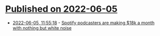# [Published on 2022-06-05](index.md)

* [2022-06-05, 11:55:18](https://news.ycombinator.com/item?id=31630148) - [Spotify podcasters are making $18k a month with nothing but white noise](https://www.bloomberg.com/news/articles/2022-06-01/how-to-make-money-on-spotify-a-white-noise-podcast-could-bring-you-big-bucks)
